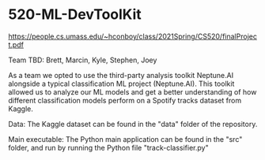 # 520-ML-DevToolKit

https://people.cs.umass.edu/~hconboy/class/2021Spring/CS520/finalProject.pdf

Team TBD: Brett, Marcin, Kyle, Stephen, Joey

As a team we opted to use the third-party analysis toolkit Neptune.AI alongside a typical classification ML project (Neptune.AI). This toolkit allowed us to analyze our ML models and get a better understanding of how different classification models perform on a Spotify tracks dataset from Kaggle.

Data:
The Kaggle dataset can be found in the "data" folder of the repository.

Main executable:
The Python main application can be found in the "src" folder, and run by running the Python file "track-classifier.py"
